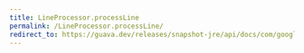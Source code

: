 ```yaml
---
title: LineProcessor.processLine
permalink: /LineProcessor.processLine/
redirect_to: https://guava.dev/releases/snapshot-jre/api/docs/com/google/common/io/LineProcessor.html#processLine-java.lang.String-
---
```

